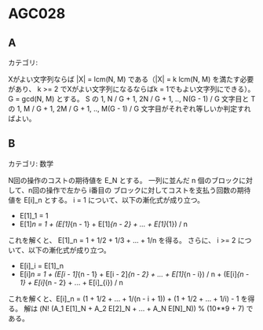 # AGC028

## A
カテゴリ:

Xがよい文字列ならば |X| = lcm(N, M) である（|X| = k lcm(N, M) を満たす必要があり、 k >= 2 でXがよい文字列になるならばk = 1でもよい文字列にできる）。
G = gcd(N, M) とする。
S の 1, N / G + 1, 2N / G + 1, .., N(G - 1) / G 文字目と
T の 1, M / G + 1, 2M / G + 1, .., M(G - 1) / G 文字目がそれぞれ等しいか判定すればよい。

## B
カテゴリ: 数学

N回の操作のコストの期待値を E_N とする。
一列に並んだ n 個のブロックに対して、n回の操作で左から i番目の ブロックに対してコストを支払う回数の期待値を E[i]_n とする。 i = 1 について、以下の漸化式が成り立つ。

* E[1]_1 = 1
* E[1]_n = 1 + (E[1]_{n - 1} + E[1]_{n - 2} + ... + E[1]_{1}) / n

これを解くと、 E[1]_n = 1 + 1/2 + 1/3 + ... + 1/n を得る。
さらに、 i >= 2 について、以下の漸化式が成り立つ。

* E[i]_i = E[1]_n
* E[i]_n = 1 + (E[i - 1]_{n - 1} + E[i - 2]_{n - 2} + ... + E[1]_{n - i}) / n +
(E[i]_{n - 1} + E[i]_{n - 2} + ... + E[i]_{i}) / n

これを解くと、E[i]_n = (1 + 1/2 + ... + 1/(n - i + 1)) + (1 + 1/2 + ... + 1/i) - 1 を得る。
解は (N! (A_1 E[1]_N + A_2 E[2]_N + ... + A_N E[N]_N)) % (10**9 + 7) である。
